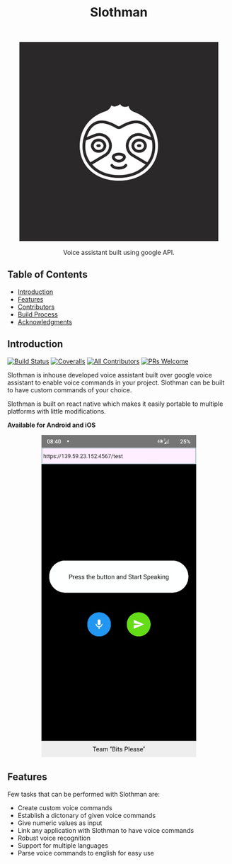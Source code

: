 <h1 align="center"> Slothman </h1> <br>
<p align="center">
  <a href="https://gitpoint.co/">
    <img alt="SLothman" title="GitPoint" src="./slothman.jpg" width="450">
  </a>
</p>
<p align="center">
  Voice assistant built using google API.
</p>

## Table of Contents

- [Introduction](#introduction)
- [Features](#features)
- [Contributors](#contributors)
- [Build Process](#build-process)
- [Acknowledgments](#acknowledgments)

## Introduction

[![Build Status](https://img.shields.io/travis/gitpoint/git-point.svg?style=flat-square)](https://travis-ci.org/gitpoint/git-point)
[![Coveralls](https://img.shields.io/coveralls/github/gitpoint/git-point.svg?style=flat-square)](https://coveralls.io/github/gitpoint/git-point)
[![All Contributors](https://img.shields.io/badge/all_contributors-4-orange.svg?style=flat-square)](./CONTRIBUTORS.md)
[![PRs Welcome](https://img.shields.io/badge/PRs-welcome-brightgreen.svg?style=flat-square)](http://makeapullrequest.com)

Slothman is inhouse developed voice assistant built over google voice assistant to enable voice commands in your project. Slothman can be built to have custom commands of your choice.

Slothman is built on react native which makes it easily portable to multiple platforms with little modifications.
<br>

**__Available for Android and iOS__**

<p align="center">
  <img src = "./scrennshot.jpeg" width=350>
</p>

## Features

Few tasks that can be performed with Slothman are:

* Create custom voice commands
* Establish a dictonary of given voice commands
* Give numeric values as input
* Link any application with Slothman to have voice commands
* Robust voice recognition
* Support for multiple languages
* Parse voice commands to english for easy use
